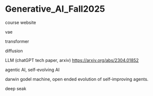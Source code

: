 # Generative_AI_Fall2025
course website

vae

transformer

diffusion

LLM (chatGPT tech paper, arxiv)
https://arxiv.org/abs/2304.01852

agentic AI, self-evolving AI

darwin godel machine, open ended evolution of self-improving agents. 

deep seak

